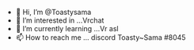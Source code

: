 - 👋 Hi, I’m @Toastysama
- 👀 I’m interested in ...Vrchat
- 🌱 I’m currently learning ...Vr asl
- 📫 How to reach me ... discord Toasty~Sama #8045 

<!---
Toastysama/Toastysama is a ✨ special ✨ repository because its `README.md` (this file) appears on your GitHub profile.
You can click the Preview link to take a look at your changes.
--->
